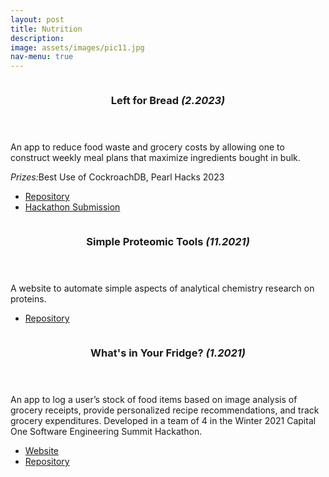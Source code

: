 ```yaml
---
layout: post
title: Nutrition
description: 
image: assets/images/pic11.jpg
nav-menu: true
---
```



<!-- Main -->
<div id="main">

<!-- One -->
<section id="one" class="spotlights">
	<section>
		<a href="generic.html" class="image">
			<img src="{% link assets/images/pic08.jpg %}" alt="" data-position="center center" />
		</a>
		<div class="content">
			<div class="inner">
				<header class="major">
					<h3>Left for Bread <i>(2.2023)</i></h3>
				</header>
				<p>An app to reduce food waste and grocery costs by allowing one to construct weekly meal plans that maximize ingredients bought in bulk.</p>
                <p><i>Prizes:</i>Best Use of CockroachDB, Pearl Hacks 2023</p>
				<ul class="actions">
					<li><a href="https://github.com/leftforbread/leftforbread-app" class="button">Repository</a></li>
                    <li><a href="https://devpost.com/software/left-for-bread" class="button">Hackathon Submission</a></li>
				</ul>
			</div>
		</div>
	</section>
	<section>
		<a href="generic.html" class="image">
			<img src="{% link assets/images/pic09.jpg %}" alt="" data-position="top center" />
		</a>
		<div class="content">
			<div class="inner">
				<header class="major">
					<h3>Simple Proteomic Tools <i>(11.2021)</i></h3>
				</header>
				<p>A website to automate simple aspects of analytical chemistry research on proteins.</p>
				<ul class="actions">
					<li><a href="https://github.com/christineiym/simple-proteomics-tools" class="button">Repository</a></li>
				</ul>
			</div>
		</div>
	</section>
	<section>
		<a href="generic.html" class="image">
			<img src="{% link assets/images/pic10.jpg %}" alt="" data-position="25% 25%" />
		</a>
		<div class="content">
			<div class="inner">
				<header class="major">
					<h3>What's in Your Fridge? <i>(1.2021)</i></h3>
				</header>
				<p>An app to log a user’s stock of food items based on image analysis of grocery receipts, provide personalized recipe recommendations, and track grocery expenditures. Developed in a team of 4 in the Winter 2021 Capital One Software Engineering Summit Hackathon.</p>
				<ul class="actions">
					<li><a href="https://whats-in-my-fridge.netlify.app/" class="button">Website</a></li>
                    <li><a href="https://github.com/sunnyguan/fridge-api" class="button">Repository</a></li>
				</ul>
			</div>
		</div>
	</section>
</section>

</div>